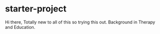 # starter-project

Hi there,  Totally new to all of this so trying this out.
Background in Therapy and Education.

